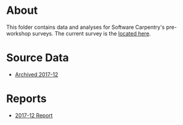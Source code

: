 # About 
This folder contains data and analyses for Software Carpentry's pre-workshop surveys. The current survey is the [located here](https://github.com/carpentries/assessment/blob/master/software-carpentry/surveys/presurvey.pdf). 

# Source Data
* [Archived 2017-12](https://raw.githubusercontent.com/carpentries/assessment/master/software-carpentry/preworkshop/171231_swc_pre_annualreport.csv)

# Reports
* [2017-12 Report]() 
